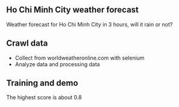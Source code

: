 ## Ho Chi Minh City weather forecast
Weather forecast for Ho Chi Minh City in 3 hours, will it rain or not?
## Crawl data 
- Collect from worldweatheronline.com with selenium
- Analyze data and processing data
## Training and demo
The highest score is about 0.8

